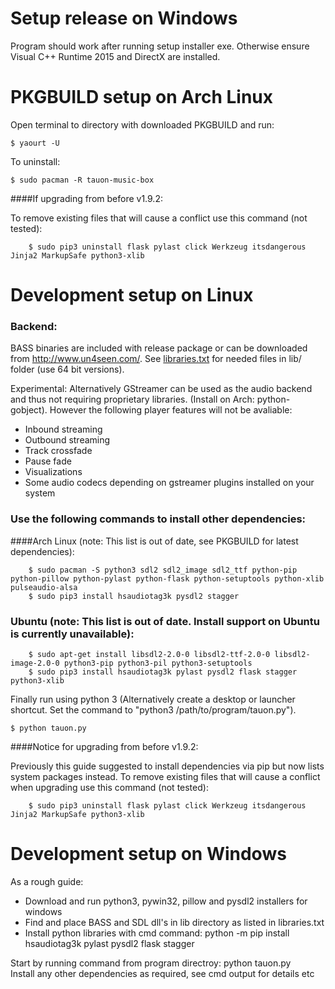 # Setup release on Windows

Program should work after running setup installer exe. Otherwise ensure Visual C++ Runtime 2015 and DirectX are installed.

	
# PKGBUILD setup on Arch Linux

Open terminal to directory with downloaded PKGBUILD and run:

    $ yaourt -U

To uninstall:

    $ sudo pacman -R tauon-music-box
 
####If upgrading from before v1.9.2: 

To remove existing files that will cause a conflict use this command (not tested):  
   
        $ sudo pip3 uninstall flask pylast click Werkzeug itsdangerous Jinja2 MarkupSafe python3-xlib
 
 
# Development setup on Linux

### Backend:

BASS binaries are included with release package or can be downloaded from http://www.un4seen.com/. See [libraries.txt](libraries.txt) for needed files in lib/ folder (use 64 bit versions).

Experimental: Alternatively GStreamer can be used as the audio backend and thus not requiring proprietary libraries. (Install on Arch: python-gobject). However the following player features will not be avaliable:

 - Inbound streaming
 - Outbound streaming
 - Track crossfade
 - Pause fade
 - Visualizations
 - Some audio codecs depending on gstreamer plugins installed on your system

### Use the following commands to install other dependencies:


####Arch Linux (note: This list is out of date, see PKGBUILD for latest dependencies):

        $ sudo pacman -S python3 sdl2 sdl2_image sdl2_ttf python-pip python-pillow python-pylast python-flask python-setuptools python-xlib pulseaudio-alsa
        $ sudo pip3 install hsaudiotag3k pysdl2 stagger
	
### Ubuntu (note: This list is out of date. Install support on Ubuntu is currently unavailable):

        $ sudo apt-get install libsdl2-2.0-0 libsdl2-ttf-2.0-0 libsdl2-image-2.0-0 python3-pip python3-pil python3-setuptools
        $ sudo pip3 install hsaudiotag3k pylast pysdl2 flask stagger python3-xlib

Finally run using python 3 (Alternatively create a desktop or launcher shortcut. Set the command to "python3 /path/to/program/tauon.py").

    $ python tauon.py


####Notice for upgrading from before v1.9.2: 

Previously this guide suggested to install dependencies via pip but now lists system packages instead. To remove existing files that will cause a conflict when upgrading use this command (not tested):  
   
        $ sudo pip3 uninstall flask pylast click Werkzeug itsdangerous Jinja2 MarkupSafe python3-xlib



# Development setup on Windows

As a rough guide:

- Download and run python3, pywin32, pillow and pysdl2 installers for windows
- Find and place BASS and SDL dll's in lib directory as listed in libraries.txt
- Install python libraries with cmd command: python -m pip install hsaudiotag3k pylast pysdl2 flask stagger

Start by running command from program directroy: python tauon.py  
Install any other dependencies as required, see cmd output for details etc

